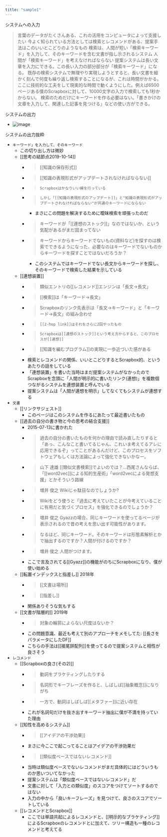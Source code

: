 ```yaml
---
title: "sample1"
---
```


システムへの入力
>  言葉のデータがたくさんある、これの活用をコンピュータによって支援したい
>   今よく知られている方法としては検索とレコメンドがある、提案手法はこのいいとこどりのようなもの
>   検索は、人間が短い「検索キーワード」を入力して、そのキーワードを含む文書が指し示されるシステム
>   	人間が「検索キーワード」を考えなければならない
>   提案システムは長い文章を入力にできる。この長い入力の部分部分が「検索キーワード」になる。
>   既存の検索システムで無理やり実現しようとすると、長い文書を細かく刻んで何度も繰り返し検索することになるが、これは時間がかかる。ここに技術的な工夫をして現実的な時間で動くようにした。例えば6500ページある僕のScrapboxに対して、10000文字の入力で検索しても1秒かからない。
>   検索のためだけにキーワードを作る必要はない。「書きかけの文章を入力して、関連した記事を見つける」などの使い方ができる。

システムの出力
- ![image](https://gyazo.com/3fa14cbc53458503b4605dcffb4110ba/thumb/1000)

システムの出力抜粋
- `キーワード」を入力して、そのキーワード`
    - この切り出し方は微妙
    - [[思考の結節点2019-10-14]]
        - >  [[知識の保存形式]]
        - >  [[知識の表現形式がアップデートされなければならない]]
        - >  	Scrapboxはかなりいい線を行っている
        - >  	しかし「[[知識の表現形式のアップデート]]」と"知識の表現形式がアップデートされなければならない"が共通のキーワードにならない
            - まさにこの問題を解決するために曖昧検索を頑張ったのだ
        - >  キーワードが「[[連想のストック]]」なのではないか、という気配があるがまだ固まってない
        - >   キーワードからキーワードでないもの(資料など)を探すのは検索でできるようになった、必要なのはキーワードでないものからキーワードを探すことではないだろうか？
            - このシステムではキーワードでない長文からキーワードを探し、そのキーワードで検索した結果を示している
    - [[連想装置]]
        - > 類似エントリの[[レコメンド]]エンジンは「長文→長文」
        - >  [[検索]]は「キーワード→長文」
        - >  Scrapboxのリンク先表示は「長文→キーワード」と「キーワード→長文」の組み合わせ
        - >  	[[2-hop link]]はそれをさらに2回やったもの
        - >  	Scrapboxは[[連想のストック]]という考え方からすると、このプロセスが[[連想]]
        - > [[知識を編むプログラム]]の実現に一歩近づいた感がある
        - 検索とレコメンドの関係、いいとこどりするとScrapbox的、というあたりの話をしている
        - 「連想装置」を書いた当時はまだ提案システムがなかったのでScrapboxを念頭に「人間が明示的に書いたリンク(連想)」を複数個つながるシステムを連想装置と呼んでいる
        - 提案システムは「人間が連想を明示」してなくてもシステムが連想する
- `文書`
    - [[リンクサジェスト]]
        - このページはこのシステムを作るにあたって最近書いたもの
    - [[過去の自分の書き物と今の思考の結合支援]]
        - 2015-07-13に書かれた
        - > 過去の自分の書いたものを何かの理由で読み直したりすると「あっ、こんなこと書いてるじゃん、これいま考えてるアレに応用できるぞ」ってことがあるんだけど、このプロセスをソフトウェアもしくは方法論によって強化できないかなー。
        - > 山下 達雄 [[類似文書検索]]でよいのでは？...西尾さんならば、「[[word2vec]]による知的生産術」「word2vecによる発想支援」とかそういう路線
        - > 増井 俊之 Wikiじゃ駄目なのでしょうか?
        - >  Wikiをどう使うと「過去に考えていたことが今考えていることに有用だと気づくプロセス」を強化できるのでしょうか？
        - >  増井 俊之 Gyazzの場合、同じキーワードを使ってるページが表示されるので昔の考えを思い出す可能性があります。
        - > なるほど、同じキーワード。そのキーワードは形態素解析とかで抽出するのですか？人間が付けるのですか？
        - > 増井 俊之 人間がつけます。
        - ここで言及されてる[[Gyazz]]の機能がのちにScrapboxになり、僕が使い始める
    - [[転置インデックスと指差し]] 2018年
        - > [[文書は場所]]
        - > [[指差し]]
        - 関係ありそうな気もする
    - [[文書が階層的]] 2019年
        - > 対象の輪郭によらない尺度はないか？
        - この問題意識、最近も考えて別のアプローチをメモしてた: [[長さをパラメータにしたDF]]
        - こちらの手法は[[接尾辞配列]]を使ってるので提案システムと相性が良さそう
- `レコメンド`
    - [[Scrapboxの良さ(その2)]]
        - > 動詞をブラケティングしたりする
        - > 名詞形でキーフレーズを作ると、しばしば[[抽象概念]]になりがち
        - > 一方で、動詞はしばしば[[メタファー]]に近い存在
        - これが名詞句だけを抜き出すキーワード抽出に僕が不満を持っていた理由
    - [[知性を高めるシステム]]
        - > [[アイデアの干渉効果]]
        - まさに今ここで起こってることはアイデアの干渉効果だ
        - > [[類似度ベースではないレコメンド]]
        - 当時は類似度ベースでないレコメンドがまだ具体的にはどういうものか思いついてなかった
        - 提案システムは「類似度ベースではないレコメンド」だ
        - 文書に対して「入力との類似度」のスコアをつけてソートするのではない
        - 入力の中から「良いキーフレーズ」を見つけて、良さのスコアでソートしている
    - [[レコメンドとScrapbox]]
        - ここでは単語共起によるレコメンドと、[[明示的なブラケティング]]によるScrapboxのレコメンドとに加えて、ツリー構造も一種のレコメンドと考えてる
